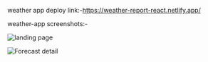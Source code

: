weather app deploy link:-https://weather-report-react.netlify.app/

weather-app screenshots:-

![landing page](./src/screenshots/landing%20page.png)

![Forecast detail](./src/screenshots/Forecast%20Modal.png)
